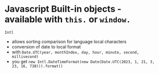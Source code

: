 # Javascript Built-in objects - available with ```this.``` or ```window.```
 ```Intl``` 
- allows sorting comparison for language local characters
- conversion of date to local format 
- with ```Date.UTC(year, monthIndex, day, hour, minute, second, millisecond)```
- you get ```new Intl.DateTimeFormat(new Date(Date.UTC(2023, 1, 21, 3, 23, 16, 738))).format()``` 
